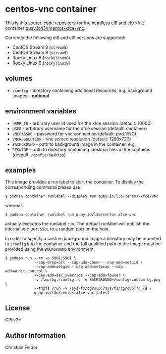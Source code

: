 # centos-vnc container

This is this source code repository for the headless el8 and el9 xfce container
[quay.io/l3o/centos-xfce-vnc](https://quay.io/l3o/centos-xfce-vnc).

Currently the following el8 and el9 versions are supported:

* CentOS Stream 8 (``stream8``)
* CentOS Stream 9 (``stream9``)
* Rocky Linux 8 (``rockylinux8``)
* Rocky Linux 9 (``rockylinux9``)

## volumes

* ``/config`` - directory containing additional resources, e.g. background
  images - **optional**

## environment variables

* ``USER_ID`` - arbitrary user id used for the xfce session (default: 10000)
* ``USER`` - arbitrary username for the xfce session (default: container)
* ``VNCPASSWD`` - password for vnc connection (default: pod.VNC)
* ``VNCRESOLUTION`` - vnc screen resolution (default: 1280x720)
* ``BACKGROUND`` - path to background image in the container, e.g.
* ``DESKTOP`` - path to directory containing .desktop files in the container
  (default: ``/config/desktop``)

## examples

This image provides a run label to start the container. To display the
corresponding command please use

    $ podman container runlabel --display run quay.io/l3o/centos-xfce-vnc

whereas

    $ podman container runlabel run quay.io/l3o/centos-xfce-vnc

actually executes the runlabel ``run``. The default runlabel will publish
the internal vnc port ``5901`` to a random port on the host.

In order to specify a custom background image a directory may be mounted to
``/config`` into the container and the full qualified path to the image must
be provided using the ``BACKGROUND`` environment.

    $ podman run --rm -p 5901:5901 \
                 --cap-drop=all --cap-add=chown --cap-add=setuid \
                 --cap-add=setgid --cap-add=setpcap --cap-add=audit_control \
                 --cap-add=dac_override --cap-add=fowner \
                 -v /tmp/bg:/config:ro -e BACKGROUND=/config/custom-bg.png \
                 --tmpfs /run -v /sys/fs/cgroup:/sys/fs/cgroup:ro -d \
                 quay.io/l3o/centos-xfce-vnc:latest
## License

GPLv3+

## Author Information

Christian Felder
